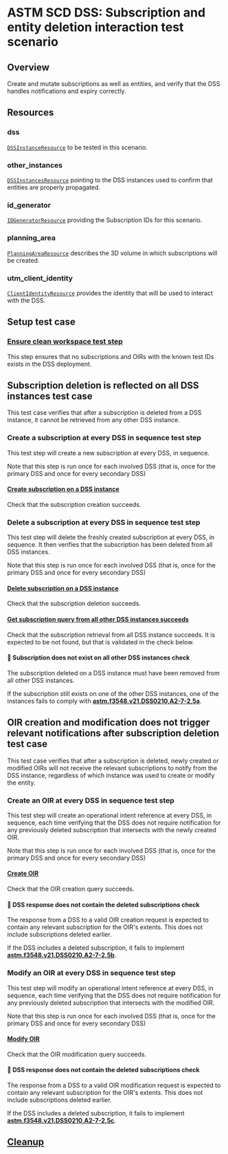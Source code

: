 # ASTM SCD DSS: Subscription and entity deletion interaction test scenario

## Overview

Create and mutate subscriptions as well as entities, and verify that the DSS handles notifications and expiry correctly.

## Resources

### dss

[`DSSInstanceResource`](../../../../resources/astm/f3548/v21/dss.py) to be tested in this scenario.

### other_instances

[`DSSInstancesResource`](../../../../resources/astm/f3548/v21/dss.py) pointing to the DSS instances used to confirm that entities are properly propagated.

### id_generator

[`IDGeneratorResource`](../../../../resources/interuss/id_generator.py) providing the Subscription IDs for this scenario.

### planning_area

[`PlanningAreaResource`](../../../../resources/astm/f3548/v21/planning_area.py) describes the 3D volume in which subscriptions will be created.

### utm_client_identity

[`ClientIdentityResource`](../../../../resources/communications/client_identity.py) provides the identity that will be used to interact with the DSS.

## Setup test case

### [Ensure clean workspace test step](clean_workspace.md)

This step ensures that no subscriptions and OIRs with the known test IDs exists in the DSS deployment.


## Subscription deletion is reflected on all DSS instances test case

This test case verifies that after a subscription is deleted from a DSS instance, it cannot be retrieved from any other
DSS instance.

### Create a subscription at every DSS in sequence test step

This test step will create a new subscription at every DSS, in sequence.

Note that this step is run once for each involved DSS (that is, once for the primary DSS and once for every secondary DSS)

#### [Create subscription on a DSS instance](./fragments/sub/crud/create_query.md)

Check that the subscription creation succeeds.

### Delete a subscription at every DSS in sequence test step

This test step will delete the freshly created subscription at every DSS, in sequence.
It then verifies that the subscription has been deleted from all DSS instances.

Note that this step is run once for each involved DSS (that is, once for the primary DSS and once for every secondary DSS)

#### [Delete subscription on a DSS instance](./fragments/sub/crud/delete_query.md)

Check that the subscription deletion succeeds.

#### [Get subscription query from all other DSS instances succeeds](./fragments/sub/crud/read_query.md)

Check that the subscription retrieval from all DSS instance succeeds.
It is expected to be not found, but that is validated in the check below.

#### 🛑 Subscription does not exist on all other DSS instances check

The subscription deleted on a DSS instance must have been removed from all other DSS instances.

If the subscription still exists on one of the other DSS instances, one of the instances fails to comply with **[astm.f3548.v21.DSS0210,A2-7-2,5a](../../../../requirements/astm/f3548/v21.md)**.


## OIR creation and modification does not trigger relevant notifications after subscription deletion test case

This test case verifies that after a subscription is deleted, newly created or modified OIRs will not receive the
relevant subscriptions to notify from the DSS instance, regardless of which instance was used to create or modify the
entity.

### Create an OIR at every DSS in sequence test step

This test step will create an operational intent reference at every DSS, in sequence, each time verifying that the DSS
does not require notification for any previously deleted subscription that intersects with the newly created OIR.

Note that this step is run once for each involved DSS (that is, once for the primary DSS and once for every secondary DSS)

#### [Create OIR](./fragments/oir/crud/create_query.md)

Check that the OIR creation query succeeds.

#### 🛑 DSS response does not contain the deleted subscriptions check

The response from a DSS to a valid OIR creation request is expected to contain any relevant subscription for the OIR's
extents. This does not include subscriptions deleted earlier.

If the DSS includes a deleted subscription, it fails to implement **[astm.f3548.v21.DSS0210,A2-7-2,5b](../../../../requirements/astm/f3548/v21.md)**.

### Modify an OIR at every DSS in sequence test step

This test step will modify an operational intent reference at every DSS, in sequence, each time verifying that the DSS
does not require notification for any previously deleted subscription that intersects with the modified OIR.

Note that this step is run once for each involved DSS (that is, once for the primary DSS and once for every secondary DSS)

#### [Modify OIR](./fragments/oir/crud/update_query.md)

Check that the OIR modification query succeeds.

#### 🛑 DSS response does not contain the deleted subscriptions check

The response from a DSS to a valid OIR modification request is expected to contain any relevant subscription for the
OIR's extents. This does not include subscriptions deleted earlier.

If the DSS includes a deleted subscription, it fails to implement **[astm.f3548.v21.DSS0210,A2-7-2,5c](../../../../requirements/astm/f3548/v21.md)**.


## [Cleanup](./clean_workspace.md)

